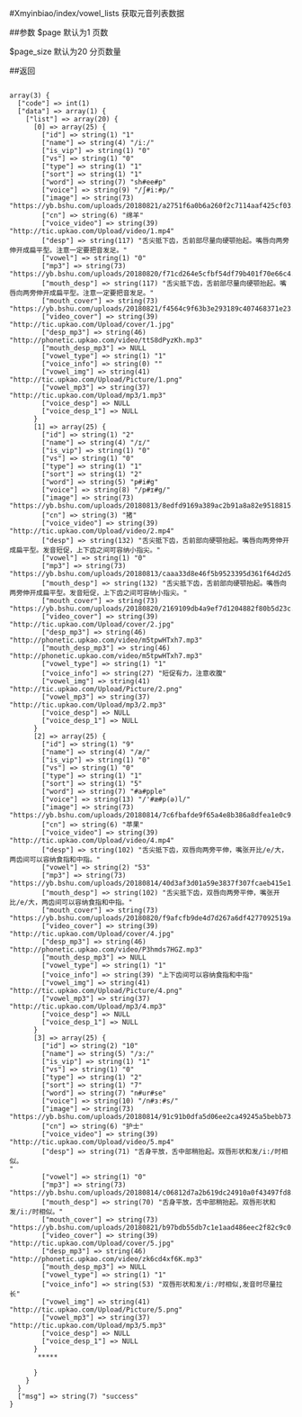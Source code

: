 #Xmyinbiao/index/vowel_lists
获取元音列表数据

##参数
$page  默认为1  页数

$page_size  默认为20  分页数量

##返回

<pre>
<code>
array(3) {
  ["code"] => int(1)
  ["data"] => array(1) {
    ["list"] => array(20) {
      [0] => array(25) {
        ["id"] => string(1) "1"
        ["name"] => string(4) "/i:/"
        ["is_vip"] => string(1) "0"
        ["vs"] => string(1) "0"
        ["type"] => string(1) "1"
        ["sort"] => string(1) "1"
        ["word"] => string(7) "sh#ee#p"
        ["voice"] => string(9) "/ʃ#i:#p/"
        ["image"] => string(73) "https://yb.bshu.com/uploads/20180821/a2751f6a0b6a260f2c7114aaf425cf03.jpg"
        ["cn"] => string(6) "绵羊"
        ["voice_video"] => string(39) "http://tic.upkao.com/Upload/video/1.mp4"
        ["desp"] => string(117) "舌尖抵下齿，舌前部尽量向硬颚抬起。嘴唇向两旁伸开成扁平型。注意一定要把音发足。"
        ["vowel"] => string(1) "0"
        ["mp3"] => string(73) "https://yb.bshu.com/uploads/20180820/f71cd264e5cfbf54df79b401f70e66c4.mp3"
        ["mouth_desp"] => string(117) "舌尖抵下齿，舌前部尽量向硬颚抬起。嘴唇向两旁伸开成扁平型。注意一定要把音发足。"
        ["mouth_cover"] => string(73) "https://yb.bshu.com/uploads/20180821/f4564c9f63b3e293189c407468371e23.jpg"
        ["video_cover"] => string(39) "http://tic.upkao.com/Upload/cover/1.jpg"
        ["desp_mp3"] => string(46) "http://phonetic.upkao.com/video/ttS8dPyzKh.mp3"
        ["mouth_desp_mp3"] => NULL
        ["vowel_type"] => string(1) "1"
        ["voice_info"] => string(0) ""
        ["vowel_img"] => string(41) "http://tic.upkao.com/Upload/Picture/1.png"
        ["vowel_mp3"] => string(37) "http://tic.upkao.com/Upload/mp3/1.mp3"
        ["voice_desp"] => NULL
        ["voice_desp_1"] => NULL
      }
      [1] => array(25) {
        ["id"] => string(1) "2"
        ["name"] => string(4) "/ɪ/"
        ["is_vip"] => string(1) "0"
        ["vs"] => string(1) "0"
        ["type"] => string(1) "1"
        ["sort"] => string(1) "2"
        ["word"] => string(5) "p#i#g"
        ["voice"] => string(8) "/p#ɪ#g/"
        ["image"] => string(73) "https://yb.bshu.com/uploads/20180813/8edfd9169a389ac2b91a8a82e9518815.jpg"
        ["cn"] => string(3) "猪"
        ["voice_video"] => string(39) "http://tic.upkao.com/Upload/video/2.mp4"
        ["desp"] => string(132) "舌尖抵下齿，舌前部向硬颚抬起。嘴唇向两旁伸开成扁平型。发音短促，上下齿之间可容纳小指尖。"
        ["vowel"] => string(1) "0"
        ["mp3"] => string(73) "https://yb.bshu.com/uploads/20180813/caaa33d8e46f5b9523395d361f64d2d5.mp3"
        ["mouth_desp"] => string(132) "舌尖抵下齿，舌前部向硬颚抬起。嘴唇向两旁伸开成扁平型。发音短促，上下齿之间可容纳小指尖。"
        ["mouth_cover"] => string(73) "https://yb.bshu.com/uploads/20180820/2169109db4a9ef7d1204882f80b5d23c.jpg"
        ["video_cover"] => string(39) "http://tic.upkao.com/Upload/cover/2.jpg"
        ["desp_mp3"] => string(46) "http://phonetic.upkao.com/video/m5tpwHTxh7.mp3"
        ["mouth_desp_mp3"] => string(46) "http://phonetic.upkao.com/video/m5tpwHTxh7.mp3"
        ["vowel_type"] => string(1) "1"
        ["voice_info"] => string(27) "短促有力，注意收腹"
        ["vowel_img"] => string(41) "http://tic.upkao.com/Upload/Picture/2.png"
        ["vowel_mp3"] => string(37) "http://tic.upkao.com/Upload/mp3/2.mp3"
        ["voice_desp"] => NULL
        ["voice_desp_1"] => NULL
      }
      [2] => array(25) {
        ["id"] => string(1) "9"
        ["name"] => string(4) "/æ/"
        ["is_vip"] => string(1) "0"
        ["vs"] => string(1) "0"
        ["type"] => string(1) "1"
        ["sort"] => string(1) "5"
        ["word"] => string(7) "#a#pple"
        ["voice"] => string(13) "/'#æ#p(ə)l/"
        ["image"] => string(73) "https://yb.bshu.com/uploads/20180814/7c6fbafde9f65a4e8b386a8dfea1e0c9.jpg"
        ["cn"] => string(6) "苹果"
        ["voice_video"] => string(39) "http://tic.upkao.com/Upload/video/4.mp4"
        ["desp"] => string(102) "舌尖抵下齿，双唇向两旁平伸，嘴张开比/e/大，两齿间可以容纳食指和中指。"
        ["vowel"] => string(2) "53"
        ["mp3"] => string(73) "https://yb.bshu.com/uploads/20180814/40d3af3d01a59e3837f307fcaeb415e1.mp3"
        ["mouth_desp"] => string(102) "舌尖抵下齿，双唇向两旁平伸，嘴张开比/e/大，两齿间可以容纳食指和中指。"
        ["mouth_cover"] => string(73) "https://yb.bshu.com/uploads/20180820/f9afcfb9de4d7d267a6df4277092519a.jpg"
        ["video_cover"] => string(39) "http://tic.upkao.com/Upload/cover/4.jpg"
        ["desp_mp3"] => string(46) "http://phonetic.upkao.com/video/P3hmds7HGZ.mp3"
        ["mouth_desp_mp3"] => NULL
        ["vowel_type"] => string(1) "1"
        ["voice_info"] => string(39) "上下齿间可以容纳食指和中指"
        ["vowel_img"] => string(41) "http://tic.upkao.com/Upload/Picture/4.png"
        ["vowel_mp3"] => string(37) "http://tic.upkao.com/Upload/mp3/4.mp3"
        ["voice_desp"] => NULL
        ["voice_desp_1"] => NULL
      }
      [3] => array(25) {
        ["id"] => string(2) "10"
        ["name"] => string(5) "/ɜ:/"
        ["is_vip"] => string(1) "1"
        ["vs"] => string(1) "0"
        ["type"] => string(1) "2"
        ["sort"] => string(1) "7"
        ["word"] => string(7) "n#ur#se"
        ["voice"] => string(10) "/n#ɜː#s/"
        ["image"] => string(73) "https://yb.bshu.com/uploads/20180814/91c91b0dfa5d06ee2ca49245a5bebb73.jpg"
        ["cn"] => string(6) "护士"
        ["voice_video"] => string(39) "http://tic.upkao.com/Upload/video/5.mp4"
        ["desp"] => string(71) "舌身平放，舌中部稍抬起。双唇形状和发/i:/时相似。
"
        ["vowel"] => string(1) "0"
        ["mp3"] => string(73) "https://yb.bshu.com/uploads/20180814/c06812d7a2b619dc24910a0f43497fd8.mp3"
        ["mouth_desp"] => string(70) "舌身平放，舌中部稍抬起。双唇形状和发/i:/时相似。"
        ["mouth_cover"] => string(73) "https://yb.bshu.com/uploads/20180821/b97bdb55db7c1e1aad486eec2f82c9c0.jpg"
        ["video_cover"] => string(39) "http://tic.upkao.com/Upload/cover/5.jpg"
        ["desp_mp3"] => string(46) "http://phonetic.upkao.com/video/zk6cd4xf6K.mp3"
        ["mouth_desp_mp3"] => NULL
        ["vowel_type"] => string(1) "1"
        ["voice_info"] => string(53) "双唇形状和发/i:/时相似,发音时尽量拉长"
        ["vowel_img"] => string(41) "http://tic.upkao.com/Upload/Picture/5.png"
        ["vowel_mp3"] => string(37) "http://tic.upkao.com/Upload/mp3/5.mp3"
        ["voice_desp"] => NULL
        ["voice_desp_1"] => NULL
      }
       *****

      }
    }
  }
  ["msg"] => string(7) "success"
}
</pre>
<code>